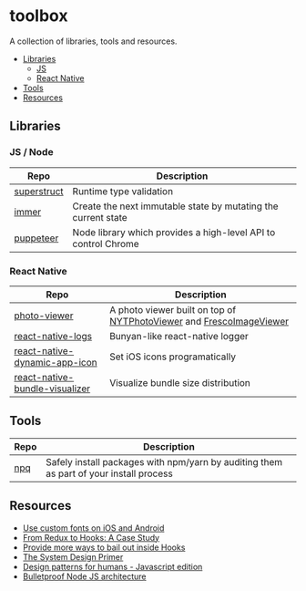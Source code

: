 # toolbox

A collection of libraries, tools and resources.

* [Libraries](#libraries)
    * [JS](#js--node)
    * [React Native](#react-native)
* [Tools](#tools)
* [Resources](#resources)

## Libraries
### JS / Node
Repo | Description
---- | -----------
[superstruct](https://github.com/ianstormtaylor/superstruct) | Runtime type validation
[immer](https://github.com/immerjs/immer) | Create the next immutable state by mutating the current state
[puppeteer](https://github.com/puppeteer/puppeteer) | Node library which provides a high-level API to control Chrome

### React Native
Repo | Description
---- | -----------
[photo-viewer](https://github.com/merryjs/photo-viewer) | A photo viewer built on top of [NYTPhotoViewer](https://github.com/NYTimes/NYTPhotoViewer) and [FrescoImageViewer](https://github.com/stfalcon-studio/FrescoImageViewer)
[react-native-logs](https://github.com/onubo/react-native-logs) | Bunyan-like react-native logger
[react-native-dynamic-app-icon](https://github.com/idearockers/react-native-dynamic-app-icon) | Set iOS icons programatically
[react-native-bundle-visualizer](https://github.com/IjzerenHein/react-native-bundle-visualizer) | Visualize bundle size distribution

## Tools
Repo | Description
---- | -----------
[npq](https://github.com/lirantal/npq) | Safely install packages with npm/yarn by auditing them as part of your install process

## Resources
- [Use custom fonts on iOS and Android](https://medium.com/@kswanie21/custom-fonts-in-react-native-tutorial-for-ios-android-76ceeaa0eb78)
- [From Redux to Hooks: A Case Study](https://staleclosures.dev/from-redux-to-hooks-case-study/)
- [Provide more ways to bail out inside Hooks](https://github.com/facebook/react/issues/14110)
- [The System Design Primer](https://github.com/donnemartin/system-design-primer)
- [Design patterns for humans - Javascript edition](https://github.com/sohamkamani/javascript-design-patterns-for-humans)
- [Bulletproof Node JS architecture](https://github.com/santiq/bulletproof-nodejs)
